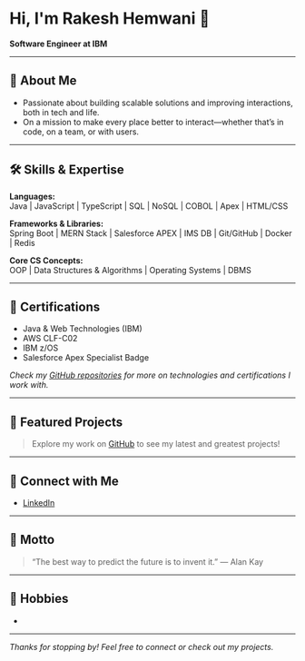# Hi, I'm Rakesh Hemwani 👋

**Software Engineer at IBM**

---

## 🚀 About Me

- Passionate about building scalable solutions and improving interactions, both in tech and life.
- On a mission to make every place better to interact—whether that’s in code, on a team, or with users.

---

## 🛠️ Skills & Expertise

**Languages:**  
Java | JavaScript | TypeScript | SQL | NoSQL | COBOL | Apex | HTML/CSS

**Frameworks & Libraries:**  
Spring Boot | MERN Stack | Salesforce APEX | IMS DB | Git/GitHub | Docker | Redis

**Core CS Concepts:**  
OOP | Data Structures & Algorithms | Operating Systems | DBMS

---

## 📜 Certifications

- Java & Web Technologies (IBM)
- AWS CLF-C02
- IBM z/OS
- Salesforce Apex Specialist Badge

*Check my [GitHub repositories](https://github.com/rakesh-hemwani?tab=repositories) for more on technologies and certifications I work with.*

---

## 🌟 Featured Projects

> Explore my work on [GitHub](https://github.com/rakesh-hemwani?tab=repositories) to see my latest and greatest projects!

---

## 💬 Connect with Me

- [LinkedIn](https://www.linkedin.com/in/rakeshhemwani/)

---

## 🎯 Motto

> “The best way to predict the future is to invent it.” — Alan Kay

---

## 🎲 Hobbies

- 

---

_Thanks for stopping by! Feel free to connect or check out my projects._
